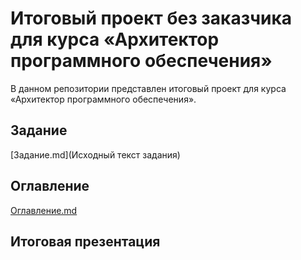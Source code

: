 # Итоговый проект без заказчика для курса «Архитектор программного обеспечения»
В данном репозитории представлен итоговый проект для курса «Архитектор программного обеспечения». 

## Задание
[Задание.md](Исходный текст задания)

## Оглавление
[Оглавление.md](Оглавление)

## Итоговая презентация

